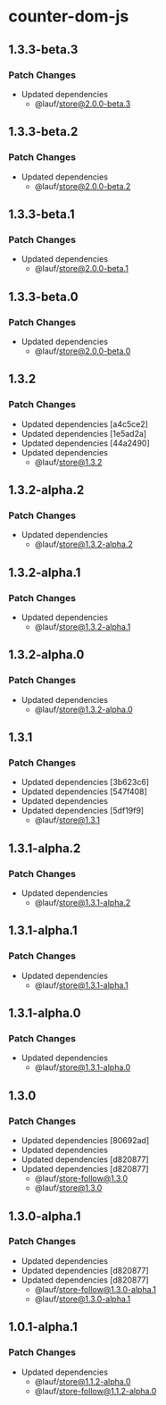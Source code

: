 # counter-dom-js

## 1.3.3-beta.3

### Patch Changes

- Updated dependencies
  - @lauf/store@2.0.0-beta.3

## 1.3.3-beta.2

### Patch Changes

- Updated dependencies
  - @lauf/store@2.0.0-beta.2

## 1.3.3-beta.1

### Patch Changes

- Updated dependencies
  - @lauf/store@2.0.0-beta.1

## 1.3.3-beta.0

### Patch Changes

- Updated dependencies
  - @lauf/store@2.0.0-beta.0

## 1.3.2

### Patch Changes

- Updated dependencies [a4c5ce2]
- Updated dependencies [1e5ad2a]
- Updated dependencies [44a2490]
- Updated dependencies
  - @lauf/store@1.3.2

## 1.3.2-alpha.2

### Patch Changes

- Updated dependencies
  - @lauf/store@1.3.2-alpha.2

## 1.3.2-alpha.1

### Patch Changes

- Updated dependencies
  - @lauf/store@1.3.2-alpha.1

## 1.3.2-alpha.0

### Patch Changes

- Updated dependencies
  - @lauf/store@1.3.2-alpha.0

## 1.3.1

### Patch Changes

- Updated dependencies [3b623c6]
- Updated dependencies [547f408]
- Updated dependencies
- Updated dependencies [5df19f9]
  - @lauf/store@1.3.1

## 1.3.1-alpha.2

### Patch Changes

- Updated dependencies
  - @lauf/store@1.3.1-alpha.2

## 1.3.1-alpha.1

### Patch Changes

- Updated dependencies
  - @lauf/store@1.3.1-alpha.1

## 1.3.1-alpha.0

### Patch Changes

- Updated dependencies
  - @lauf/store@1.3.1-alpha.0

## 1.3.0

### Patch Changes

- Updated dependencies [80692ad]
- Updated dependencies
- Updated dependencies [d820877]
- Updated dependencies [d820877]
  - @lauf/store-follow@1.3.0
  - @lauf/store@1.3.0

## 1.3.0-alpha.1

### Patch Changes

- Updated dependencies
- Updated dependencies [d820877]
- Updated dependencies [d820877]
  - @lauf/store-follow@1.3.0-alpha.1
  - @lauf/store@1.3.0-alpha.1

## 1.0.1-alpha.1

### Patch Changes

- Updated dependencies
  - @lauf/store@1.1.2-alpha.0
  - @lauf/store-follow@1.1.2-alpha.0
